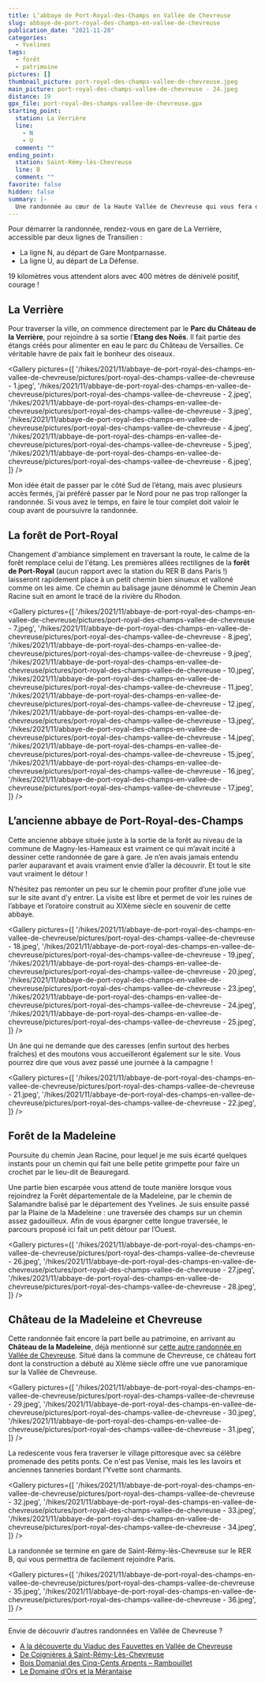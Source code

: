 ```yaml
---
title: L’abbaye de Port-Royal-des-Champs en Vallée de Chevreuse
slug: abbaye-de-port-royal-des-champs-en-vallee-de-chevreuse
publication_date: "2021-11-28"
categories:
  - Yvelines
tags:
  - forêt
  - patrimoine
pictures: []
thumbnail_picture: port-royal-des-champs-vallee-de-chevreuse.jpeg
main_picture: port-royal-des-champs-vallee-de-chevreuse - 24.jpeg
distance: 19
gpx_file: port-royal-des-champs-vallee-de-chevreuse.gpx
starting_point:
  station: La Verrière
  line:
    - N
    - U
  comment: ""
ending_point:
  station: Saint-Rémy-lès-Chevreuse
  line: B
  comment: ""
favorite: false
hidden: false
summary: |-
  Une randonnée au cœur de la Haute Vallée de Chevreuse qui vous fera découvrir son patrimoine par des chemins en pleine nature.
---
```


Pour démarrer la randonnée, rendez-vous en gare de La Verrière, accessible par deux lignes de Transilien :

- La ligne N, au départ de Gare Montparnasse.
- La ligne U, au départ de La Défense.

19 kilomètres vous attendent alors avec 400 mètres de dénivelé positif, courage !

## La Verrière

Pour traverser la ville, on commence directement par le **Parc du Château de la Verrière**, pour rejoindre à sa sortie l’**Etang des Noës**. Il fait partie des étangs créés pour alimenter en eau le parc du Château de Versailles. Ce véritable havre de paix fait le bonheur des oiseaux.

<Gallery pictures={[
'/hikes/2021/11/abbaye-de-port-royal-des-champs-en-vallee-de-chevreuse/pictures/port-royal-des-champs-vallee-de-chevreuse - 1.jpeg',
'/hikes/2021/11/abbaye-de-port-royal-des-champs-en-vallee-de-chevreuse/pictures/port-royal-des-champs-vallee-de-chevreuse - 2.jpeg',
'/hikes/2021/11/abbaye-de-port-royal-des-champs-en-vallee-de-chevreuse/pictures/port-royal-des-champs-vallee-de-chevreuse - 3.jpeg',
'/hikes/2021/11/abbaye-de-port-royal-des-champs-en-vallee-de-chevreuse/pictures/port-royal-des-champs-vallee-de-chevreuse - 4.jpeg',
'/hikes/2021/11/abbaye-de-port-royal-des-champs-en-vallee-de-chevreuse/pictures/port-royal-des-champs-vallee-de-chevreuse - 5.jpeg',
'/hikes/2021/11/abbaye-de-port-royal-des-champs-en-vallee-de-chevreuse/pictures/port-royal-des-champs-vallee-de-chevreuse - 6.jpeg',
]} />

Mon idée était de passer par le côté Sud de l’étang, mais avec plusieurs accès fermés, j’ai préféré passer par le Nord pour ne pas trop rallonger la randonnée. Si vous avez le temps, en faire le tour complet doit valoir le coup avant de poursuivre la randonnée.

## La forêt de Port-Royal

Changement d'ambiance simplement en traversant la route, le calme de la forêt remplace celui de l'étang. Les premières allées rectilignes de la **forêt de Port-Royal** (aucun rapport avec la station du RER B dans Paris !) laisseront rapidement place à un petit chemin bien sinueux et valloné comme on les aime. Ce chemin au balisage jaune dénommé le Chemin Jean Racine suit en amont le tracé de la rivière du Rhodon.

<Gallery pictures={[
'/hikes/2021/11/abbaye-de-port-royal-des-champs-en-vallee-de-chevreuse/pictures/port-royal-des-champs-vallee-de-chevreuse - 7.jpeg',
'/hikes/2021/11/abbaye-de-port-royal-des-champs-en-vallee-de-chevreuse/pictures/port-royal-des-champs-vallee-de-chevreuse - 8.jpeg',
'/hikes/2021/11/abbaye-de-port-royal-des-champs-en-vallee-de-chevreuse/pictures/port-royal-des-champs-vallee-de-chevreuse - 9.jpeg',
'/hikes/2021/11/abbaye-de-port-royal-des-champs-en-vallee-de-chevreuse/pictures/port-royal-des-champs-vallee-de-chevreuse - 10.jpeg',
'/hikes/2021/11/abbaye-de-port-royal-des-champs-en-vallee-de-chevreuse/pictures/port-royal-des-champs-vallee-de-chevreuse - 11.jpeg',
'/hikes/2021/11/abbaye-de-port-royal-des-champs-en-vallee-de-chevreuse/pictures/port-royal-des-champs-vallee-de-chevreuse - 12.jpeg',
'/hikes/2021/11/abbaye-de-port-royal-des-champs-en-vallee-de-chevreuse/pictures/port-royal-des-champs-vallee-de-chevreuse - 13.jpeg',
'/hikes/2021/11/abbaye-de-port-royal-des-champs-en-vallee-de-chevreuse/pictures/port-royal-des-champs-vallee-de-chevreuse - 14.jpeg',
'/hikes/2021/11/abbaye-de-port-royal-des-champs-en-vallee-de-chevreuse/pictures/port-royal-des-champs-vallee-de-chevreuse - 15.jpeg',
'/hikes/2021/11/abbaye-de-port-royal-des-champs-en-vallee-de-chevreuse/pictures/port-royal-des-champs-vallee-de-chevreuse - 16.jpeg',
'/hikes/2021/11/abbaye-de-port-royal-des-champs-en-vallee-de-chevreuse/pictures/port-royal-des-champs-vallee-de-chevreuse - 17.jpeg',
]} />

## L’ancienne abbaye de Port-Royal-des-Champs

Cette ancienne abbaye située juste à la sortie de la forêt au niveau de la commune de Magny-les-Hameaux est vraiment ce qui m’avait incité à dessiner cette randonnée de gare à gare. Je n’en avais jamais entendu parler auparavant et avais vraiment envie d’aller la découvrir. Et tout le site vaut vraiment le détour !

N’hésitez pas remonter un peu sur le chemin pour profiter d’une jolie vue sur le site avant d’y entrer. La visite est libre et permet de voir les ruines de l’abbaye et l’oratoire construit au XIXème siècle en souvenir de cette abbaye.

<Gallery pictures={[
'/hikes/2021/11/abbaye-de-port-royal-des-champs-en-vallee-de-chevreuse/pictures/port-royal-des-champs-vallee-de-chevreuse - 18.jpeg',
'/hikes/2021/11/abbaye-de-port-royal-des-champs-en-vallee-de-chevreuse/pictures/port-royal-des-champs-vallee-de-chevreuse - 19.jpeg',
'/hikes/2021/11/abbaye-de-port-royal-des-champs-en-vallee-de-chevreuse/pictures/port-royal-des-champs-vallee-de-chevreuse - 20.jpeg',
'/hikes/2021/11/abbaye-de-port-royal-des-champs-en-vallee-de-chevreuse/pictures/port-royal-des-champs-vallee-de-chevreuse - 23.jpeg',
'/hikes/2021/11/abbaye-de-port-royal-des-champs-en-vallee-de-chevreuse/pictures/port-royal-des-champs-vallee-de-chevreuse - 24.jpeg',
'/hikes/2021/11/abbaye-de-port-royal-des-champs-en-vallee-de-chevreuse/pictures/port-royal-des-champs-vallee-de-chevreuse - 25.jpeg',
]} />

Un âne qui ne demande que des caresses (enfin surtout des herbes fraîches) et des moutons vous accueilleront également sur le site. Vous pourrez dire que vous avez passé une journée à la campagne !

<Gallery pictures={[
'/hikes/2021/11/abbaye-de-port-royal-des-champs-en-vallee-de-chevreuse/pictures/port-royal-des-champs-vallee-de-chevreuse - 21.jpeg',
'/hikes/2021/11/abbaye-de-port-royal-des-champs-en-vallee-de-chevreuse/pictures/port-royal-des-champs-vallee-de-chevreuse - 22.jpeg',
]} />

## Forêt de la Madeleine

Poursuite du chemin Jean Racine, pour lequel je me suis écarté quelques instants pour un chemin qui fait une belle petite grimpette pour faire un crochet par le lieu-dit de Beauregard.

Une partie bien escarpée vous attend de toute manière lorsque vous rejoindrez la Forêt départementale de la Madeleine, par le chemin de Salamandre balisé par le département des Yvelines.
Je suis ensuite passé par la Plaine de la Madeleine : une traversée des champs sur un chemin assez gadouilleux. Afin de vous épargner cette longue traversée, le parcours proposé ici fait un petit détour par l’Ouest.

<Gallery pictures={[
'/hikes/2021/11/abbaye-de-port-royal-des-champs-en-vallee-de-chevreuse/pictures/port-royal-des-champs-vallee-de-chevreuse - 26.jpeg',
'/hikes/2021/11/abbaye-de-port-royal-des-champs-en-vallee-de-chevreuse/pictures/port-royal-des-champs-vallee-de-chevreuse - 27.jpeg',
'/hikes/2021/11/abbaye-de-port-royal-des-champs-en-vallee-de-chevreuse/pictures/port-royal-des-champs-vallee-de-chevreuse - 28.jpeg',
]} />

## Château de la Madeleine et Chevreuse

Cette randonnée fait encore la part belle au patrimoine, en arrivant au **Château de la Madeleine**, déjà mentionné sur [cette autre randonnée en Vallée de Chevreuse](/2016/07/28/vallee-de-chevreuse). Situé dans la commune de Chevreuse, ce château fort dont la construction a débuté au XIème siècle offre une vue panoramique sur la Vallée de Chevreuse.

<Gallery pictures={[
'/hikes/2021/11/abbaye-de-port-royal-des-champs-en-vallee-de-chevreuse/pictures/port-royal-des-champs-vallee-de-chevreuse - 29.jpeg',
'/hikes/2021/11/abbaye-de-port-royal-des-champs-en-vallee-de-chevreuse/pictures/port-royal-des-champs-vallee-de-chevreuse - 30.jpeg',
'/hikes/2021/11/abbaye-de-port-royal-des-champs-en-vallee-de-chevreuse/pictures/port-royal-des-champs-vallee-de-chevreuse - 31.jpeg',
]} />

La redescente vous fera traverser le village pittoresque avec sa célèbre promenade des petits ponts. Ce n'est pas Venise, mais les les lavoirs et anciennes tanneries bordant l’Yvette sont charmants.

<Gallery pictures={[
'/hikes/2021/11/abbaye-de-port-royal-des-champs-en-vallee-de-chevreuse/pictures/port-royal-des-champs-vallee-de-chevreuse - 32.jpeg',
'/hikes/2021/11/abbaye-de-port-royal-des-champs-en-vallee-de-chevreuse/pictures/port-royal-des-champs-vallee-de-chevreuse - 33.jpeg',
'/hikes/2021/11/abbaye-de-port-royal-des-champs-en-vallee-de-chevreuse/pictures/port-royal-des-champs-vallee-de-chevreuse - 34.jpeg',
]} />

La randonnée se termine en gare de Saint-Rémy-lès-Chevreuse sur le RER B, qui vous permettra de facilement rejoindre Paris.

<Gallery pictures={[
'/hikes/2021/11/abbaye-de-port-royal-des-champs-en-vallee-de-chevreuse/pictures/port-royal-des-champs-vallee-de-chevreuse - 35.jpeg',
'/hikes/2021/11/abbaye-de-port-royal-des-champs-en-vallee-de-chevreuse/pictures/port-royal-des-champs-vallee-de-chevreuse - 36.jpeg',
]} />

---

Envie de découvrir d’autres randonnées en Vallée de Chevreuse ?

- [A la découverte du Viaduc des Fauvettes en Vallée de Chevreuse](/2022/01/15/viaduc-des-fauvettes-vallee-de-chevreuse)
- [De Coignières à Saint-Rémy-Lès-Chevreuse](/2016/12/16/de-coignieres-a-saint-remy-chevreuse)
- [Bois Domanial des Cinq-Cents Arpents – Rambouillet](/2015/11/01/bois-domanial-cinq-cents-arpents-rambouillet)
- [Le Domaine d’Ors et la Mérantaise](/2022/05/21/le-domaine-d-ors-et-la-vallee-de-la-merantaise)
